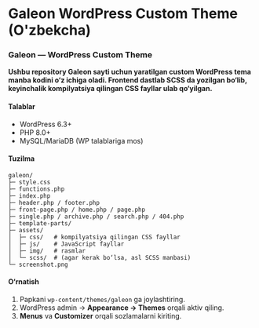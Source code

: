 # Galeon WordPress Custom Theme (O'zbekcha)

### Galeon — WordPress Custom Theme
**Ushbu repository Galeon sayti uchun yaratilgan custom WordPress tema manba kodini o‘z ichiga oladi. Frontend dastlab SCSS da yozilgan bo‘lib, keyinchalik kompilyatsiya qilingan CSS fayllar ulab qo‘yilgan.**

#### Talablar
- WordPress 6.3+
- PHP 8.0+
- MySQL/MariaDB (WP talablariga mos)

#### Tuzilma
```
galeon/
├─ style.css
├─ functions.php
├─ index.php
├─ header.php / footer.php
├─ front-page.php / home.php / page.php
├─ single.php / archive.php / search.php / 404.php
├─ template-parts/
├─ assets/
│  ├─ css/   # kompilyatsiya qilingan CSS fayllar
│  ├─ js/    # JavaScript fayllar
│  ├─ img/   # rasmlar
│  └─ scss/  # (agar kerak bo‘lsa, asl SCSS manbasi)
└─ screenshot.png
```

#### O‘rnatish
1. Papkani `wp-content/themes/galeon` ga joylashtiring.  
2. WordPress admin → **Appearance → Themes** orqali aktiv qiling.  
3. **Menus** va **Customizer** orqali sozlamalarni kiriting.  
